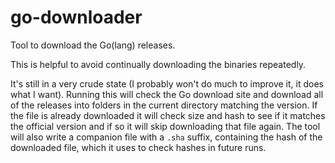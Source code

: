# go-downloader

Tool to download the Go(lang) releases.

This is helpful to avoid continually downloading the binaries repeatedly.

It's still in a very crude state (I probably won't do much to improve it, it does what I want).
Running this will check the Go download site and download all of the releases into folders in the current directory matching the version.
If the file is already downloaded it will check size and hash to see if it matches the official version and if so it will skip downloading that file again.
The tool will also write a companion file with a `.sha` suffix, containing the hash of the downloaded file, which it uses to check hashes in future runs.
